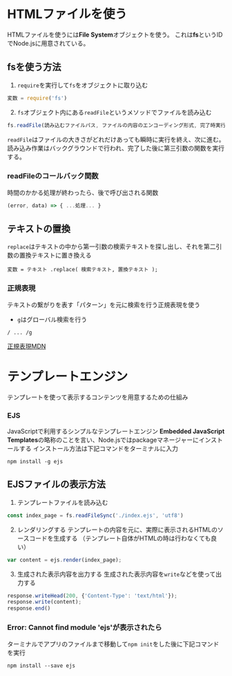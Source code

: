 # HTMLファイルを使う
HTMLファイルを使うには**File System**オブジェクトを使う。
これは**fs**というIDでNode.jsに用意されている。
## fsを使う方法
1. `require`を実行して`fs`をオブジェクトに取り込む
```js
変数 = require('fs')
```
2.  `fs`オブジェクト内にある`readFile`というメソッドでファイルを読み込む
```js
fs.readFile(読み込むファイルパス, ファイルの内容のエンコーディング形式, 完了時実行するコールバック関数)
```
`readFile`はファイルの大きさがどれだけあっても瞬時に実行を終え、次に進む。
読み込み作業はバックグラウンドで行われ、完了した後に第三引数の関数を実行する。
### readFileのコールバック関数
時間のかかる処理が終わったら、後で呼び出される関数
```js
(error, data) => { ...処理... }
```

## テキストの置換
`replace`はテキストの中から第一引数の検索テキストを探し出し、それを第二引数の置換テキストに置き換える
```
変数 = テキスト .replace( 検索テキスト, 置換テキスト );
```
### 正規表現
テキストの繋がりを表す「パターン」を元に検索を行う正規表現を使う
- `g`はグローバル検索を行う
```
/ ... /g
```
[正規表現MDN](https://developer.mozilla.org/ja/docs/orphaned/Web/JavaScript/Guide/Regular_Expressions)


# テンプレートエンジン
テンプレートを使って表示するコンテンツを用意するための仕組み
### EJS
JavaScriptで利用するシンプルなテンプレートエンジン
**Embedded JavaScript Templates**の略称のことを言い、Node.jsではpackageマネージャーにインストールする
インストール方法は下記コマンドをターミナルに入力
```
npm install -g ejs
```
## EJSファイルの表示方法
1. テンプレートファイルを読み込む
```js
const index_page = fs.readFileSync('./index.ejs', 'utf8')
```
2. レンダリングする
テンプレートの内容を元に、実際に表示されるHTMLのソースコードを生成する
（テンプレート自体がHTMLの時は行わなくても良い）
```js
var content = ejs.render(index_page);
```
3. 生成された表示内容を出力する
生成された表示内容を`write`などを使って出力する
```js
response.writeHead(200, {'Content-Type': 'text/html'});
response.write(content);
response.end()
```
### Error: Cannot find module 'ejs'が表示されたら
ターミナルでアプリのファイルまで移動して`npm init`をした後に下記コマンドを実行
```
npm install --save ejs
```